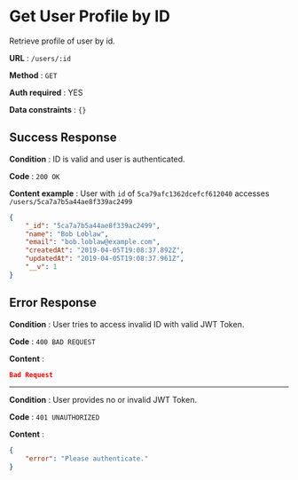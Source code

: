 # Get User Profile by ID

Retrieve profile of user by id.

**URL** : `/users/:id`

**Method** : `GET`

**Auth required** : YES

**Data constraints** : `{}`

## Success Response

**Condition** : ID is valid and user is authenticated.

**Code** : `200 OK`

**Content example** : User with `id` of `5ca79afc1362dcefcf612040` accesses `/users/5ca7a7b5a44ae8f339ac2499`

```json
{
    "_id": "5ca7a7b5a44ae8f339ac2499",
    "name": "Bob Loblaw",
    "email": "bob.loblaw@example.com",
    "createdAt": "2019-04-05T19:08:37.892Z",
    "updatedAt": "2019-04-05T19:08:37.961Z",
    "__v": 1
}
```

## Error Response
**Condition** : User tries to access invalid ID with valid JWT Token.

**Code** : `400 BAD REQUEST`

**Content** :

```json
Bad Request
```

---

**Condition** : User provides no or invalid JWT Token.

**Code** : `401 UNAUTHORIZED`

**Content** :

```json
{
    "error": "Please authenticate."
}
```